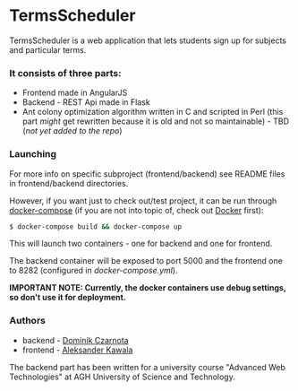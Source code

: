 # TermsScheduler
TermsScheduler is a web application that lets students sign up for subjects and particular terms.


### It consists of three parts:

* Frontend made in AngularJS
* Backend - REST Api made in Flask
* Ant colony optimization algorithm written in C and scripted in Perl (this part *might* get rewritten because it is old and not so maintainable) - TBD (*not yet added to the repo*)


### Launching

For more info on specific subproject (frontend/backend) see README files in frontend/backend directories.

However, if you want just to check out/test project, it can be run through [docker-compose](https://docs.docker.com/compose/)
(if you are not into topic of, check out [Docker](https://www.docker.com/what-docker) first):

```bash
$ docker-compose build && docker-compose up
```

This will launch two containers - one for backend and one for frontend.

The backend container will be exposed to port 5000 and the frontend one to 8282 (configured in *docker-compose.yml*).

**IMPORTANT NOTE: Currently, the docker containers use debug settings, so don't use it for deployment.**


### Authors

* backend - [Dominik Czarnota](https://github.com/disconnect3d/)
* frontend - [Aleksander Kawala](https://github.com/Alexander3/)

The backend part has been written for a university course "Advanced Web Technologies" at AGH University of Science and Technology.
